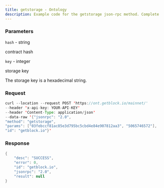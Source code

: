 ```yaml
---
title: getstorage - Ontology
description: Example code for the getstorage json-rpc method. Сomplete guide on how to use getstorage json-rpc in GetBlock.io Web3 documentation.
---
```


### Parameters


`hash` - string

contract hash

`key` - integer

storage key

The storage key is a hexadecimal string.

### Request

``` java
curl --location --request POST 'https://ont.getblock.io/mainnet/' 
--header 'x-api-key: YOUR-API-KEY' 
--header 'Content-Type: application/json' 
--data-raw '{"jsonrpc": "2.0",
"method": "getstorage",
"params": ["03febccf81ac85e3d795bc5cbd4e84e907812aa3", "5065746572"],
"id": "getblock.io"}'
```

###  Response

``` java
{
    "desc": "SUCCESS",
    "error": 0,
    "id": "getblock.io",
    "jsonrpc": "2.0",
    "result": null
}
```

